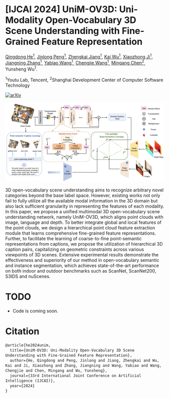 # [IJCAI 2024] UniM-OV3D: Uni-Modality Open-Vocabulary 3D Scene Understanding with Fine-Grained Feature Representation

<!-- <br> -->
[Qingdong He<sup>1</sup>](https://scholar.google.com/citations?user=gUJWww0AAAAJ&hl=zh-CN), [Jinlong Peng<sup>1</sup>](https://scholar.google.com/citations?user=i5I-cIEAAAAJ&hl=zh-CN), [Zhengkai Jiang<sup>1</sup>](https://scholar.google.com/citations?user=ooBQi6EAAAAJ&hl=zh-CN), [Kai Wu<sup>1</sup>](https://scholar.google.com/citations?hl=zh-CN&user=ElfT3eoAAAAJ), [Xiaozhong Ji<sup>1</sup>](https://scholar.google.com/citations?user=iL2j_yAAAAAJ&hl=zh-CN&oi=ao), [Jiangning Zhang<sup>1</sup>](https://zhangzjn.github.io/), [Yabiao Wang<sup>1</sup>](https://scholar.google.com/citations?hl=zh-CN&user=xiK4nFUAAAAJ), [Chengjie Wang<sup>1</sup>](https://scholar.google.com/citations?hl=zh-CN&user=fqte5H4AAAAJ), [Mingang Chen<sup>2</sup>](https://scholar.google.com/citations?user=FBfC58EAAAAJ&hl=zh-CN&oi=ao), Yunsheng Wu<sup>1</sup>. 
<!-- <br> -->

<sup>1</sup>Youtu Lab, Tencent,
<sup>2</sup>Shanghai Development Center of Computer Software Technology

[![arXiv](https://img.shields.io/badge/arXiv-2312.05767-b31b1b.svg)](https://arxiv.org/abs/2401.11395)

![Image description](https://github.com/hithqd/UniM-OV3D/blob/main/docs/framework.png)

3D open-vocabulary scene understanding aims to recognize arbitrary novel categories beyond the base label space. However, existing works not only fail to fully utilize all the available modal information in the 3D domain but also lack sufficient granularity in representing the features of each modality. In this paper, we propose a unified multimodal 3D open-vocabulary scene understanding network, namely UniM-OV3D, which aligns point clouds with image, language and depth. To better integrate global and local features of the point clouds, we design a hierarchical point cloud feature extraction module that learns comprehensive fine-grained feature representations. Further, to facilitate the learning of coarse-to-fine point-semantic representations from captions, we propose the utilization of hierarchical 3D caption pairs, capitalizing on geometric constraints across various viewpoints of 3D scenes. Extensive experimental results demonstrate the effectiveness and superiority of our method in open-vocabulary semantic and instance segmentation, which achieves state-of-the-art performance on both indoor and outdoor benchmarks such as ScanNet, ScanNet200, S3IDS and nuScenes.

# TODO
* Code is coming soon.

# Citation
```
@article{he2024unim,
  title={UniM-OV3D: Uni-Modality Open-Vocabulary 3D Scene Understanding with Fine-Grained Feature Representation},
  author={He, Qingdong and Peng, Jinlong and Jiang, Zhengkai and Wu, Kai and Ji, Xiaozhong and Zhang, Jiangning and Wang, Yabiao and Wang, Chengjie and Chen, Mingang and Wu, Yunsheng},
  journal={33rd International Joint Conference on Artificial Intelligence (IJCAI)},
  year={2024}
}
```
